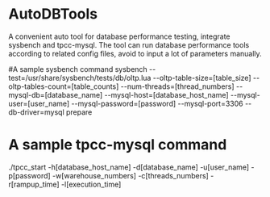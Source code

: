 # AutoDBTools
A convenient auto tool for database performance testing, integrate sysbench and tpcc-mysql.
The tool can run database performance tools according to related config files, avoid to 
input a lot of parameters manually.

#A sample sysbench command
sysbench --test=/usr/share/sysbench/tests/db/oltp.lua 
         --oltp-table-size=[table_size] 
         --oltp-tables-count=[table_counts] 
         --num-threads=[thread_numbers]
         --mysql-db=[database_name] 
         --mysql-host=[database_host_name] 
         --mysql-user=[user_name] 
         --mysql-password=[password] 
         --mysql-port=3306
         --db-driver=mysql
prepare


# A sample tpcc-mysql command
./tpcc_start -h[database_host_name]
	     -d[database_name]
	     -u[user_name]
             -p[password]
	     -w[warehouse_numbers]
	     -c[threads_numbers]
	     -r[rampup_time]
	     -l[execution_time]

